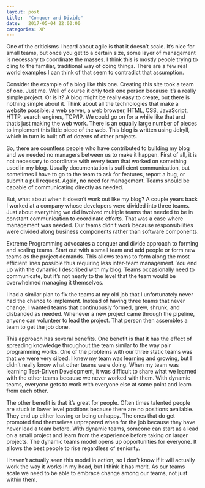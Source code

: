 ```yaml
---
layout: post
title:  "Conquer and Divide"
date:   2017-05-04 22:00:00
categories: XP
---
```


One of the criticisms I heard about agile is that it doesn’t scale.  It’s nice for small teams, but once you get to a certain size, some layer of management is necessary to coordinate the masses.  I think this is mostly people trying to cling to the familiar, traditional way of doing things.  There are a few real world examples I can think of that seem to contradict that assumption.

Consider the example of a blog like this one.  Creating this site took a team of one.  Just me.  Well of course it only took one person because it’s a really simple project.  Or is it?  A blog might be really easy to create, but there is nothing simple about it.  Think about all the technologies that make a website possible: a web server, a web browser, HTML, CSS, JavaScript, HTTP, search engines, TCP/IP.  We could go on for a while like that and that’s just making the web work.  There is an equally large number of pieces to implement this little piece of the web.  This blog is written using Jekyll, which in turn is built off of dozens of other projects.

So, there are countless people who have contributed to building my blog and we needed no managers between us to make it happen.  First of all, it is not necessary to coordinate with every team that worked on something used in my blog.  Usually documentation is sufficient communication, but sometimes I have to go to the team to ask for features, report a bug, or submit a pull request.  Again, no need for management.  Teams should be capable of communicating directly as needed.

But, what about when it doesn’t work out like my blog?  A couple years back I worked at a company whose developers were divided into three teams.  Just about everything we did involved multiple teams that needed to be in constant communication to coordinate efforts.  That was a case where management was needed.  Our teams didn’t work because responsibilities were divided along business components rather than software components.

Extreme Programming advocates a conquer and divide approach to forming and scaling teams.  Start out with a small team and add people or form new teams as the project demands.  This allows teams to form along the most efficient lines possible thus requiring less inter-team management.  You end up with the dynamic I described with my blog.  Teams occasionally need to communicate, but it’s not nearly to the level that the team would be overwhelmed managing it themselves.

I had a similar plan to fix the teams at my old job that I unfortunately never had the chance to implement.  Instead of having three teams that never change, I wanted teams that continuously formed, grew, shrunk, and disbanded as needed.  Whenever a new project came through the pipeline, anyone can volunteer to lead the project.  That person then assembles a team to get the job done.

This approach has several benefits. One benefit is that it has the effect of spreading knowledge throughout the team similar to the way pair programming works.  One of the problems with our three static teams was that we were very siloed.  I knew my team was learning and growing, but I didn’t really know what other teams were doing.  When my team was learning Test-Driven Development, it was difficult to share what we learned with the other teams because we never worked with them.  With dynamic teams, everyone gets to work with everyone else at some point and learn from each other.

The other benefit is that it’s great for people.  Often times talented people are stuck in lower level positions because there are no positions available.  They end up either leaving or being unhappy.  The ones that do get promoted find themselves unprepared when for the job because they have never lead a team before.  With dynamic teams, someone can start as a lead on a small project and learn from the experience before taking on larger projects.  The dynamic teams model opens up opportunities for everyone.  It allows the best people to rise regardless of seniority.

I haven’t actually seen this model in action, so I don’t know if it will actually work the way it works in my head, but I think it has merit.  As our teams scale we need to be able to embrace change among our teams, not just within them.
